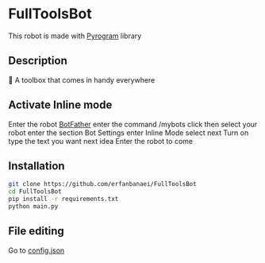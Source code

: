 # FullToolsBot
This robot is made with [Pyrogram](https://docs.pyrogram.org/) library
## Description
🧰 A toolbox that comes in handy everywhere
## Activate Inline mode
Enter the robot [BotFather](https://t.me/BotFather) enter the command /mybots click then select your robot enter the section Bot Settings enter Inline Mode select next Turn on type the text you want next idea Enter the robot to come
## Installation
```bash
git clone https://github.com/erfanbanaei/FullToolsBot
cd FullToolsBot
pip install -r requirements.txt
python main.py
```
## File editing
Go to [config.json](https://github.com/erfanbanaei/FullToolsBot/blob/main/config.json) 
